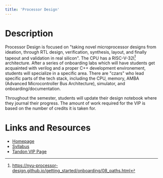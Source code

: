 ```yaml
---
title: 'Processor Design'
---
```


# Description

Processor Design is focused on "taking novel microprocessor designs from ideation, through RTL design, verification, synthesis, layout, and finally tapeout and validation in real silicon". The CPU has a RISC-V-32I[^1] architecture. After a series of onboarding labs which will have students get acquainted with verilog and a proper C++ development environement, students will specialize in a specific area. There are "czars" who lead specific parts of the tech stack, including the CPU, memory, AMBA (Advanced Microcontroller Bus Architecture), simulator, and onboarding/documentation.

Throughout the semester, students will update their design notebook where they journal their progress. The amount of work required for the VIP is based on the number of credits it is taken for. 

# Links and Resources

- [Homepage](https://nyu-processor-design.github.io/)
- [Syllabus](https://nyu-processor-design.github.io/vip_course_docs/syllabus.html)
- [Tandon VIP Page](https://engineering.nyu.edu/research-innovation/student-research/vertically-integrated-projects/vip-teams/nyu-processor-design-gy)

[^1]: https://nyu-processor-design.github.io/getting_started/onboarding/08_paths.html